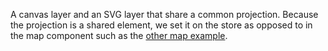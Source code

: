 A canvas layer and an SVG layer that share a common projection. Because the projection is a shared element, we set it on the store as opposed to in the map component such as the [other map example](/example/MapSvg).
